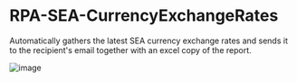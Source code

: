 # RPA-SEA-CurrencyExchangeRates
Automatically gathers the latest SEA currency exchange rates and sends it to the recipient's email together with an excel copy of the report.


![image](https://user-images.githubusercontent.com/28699887/59340654-f9ca9900-8d38-11e9-969a-307e0dbdd1d4.png)
